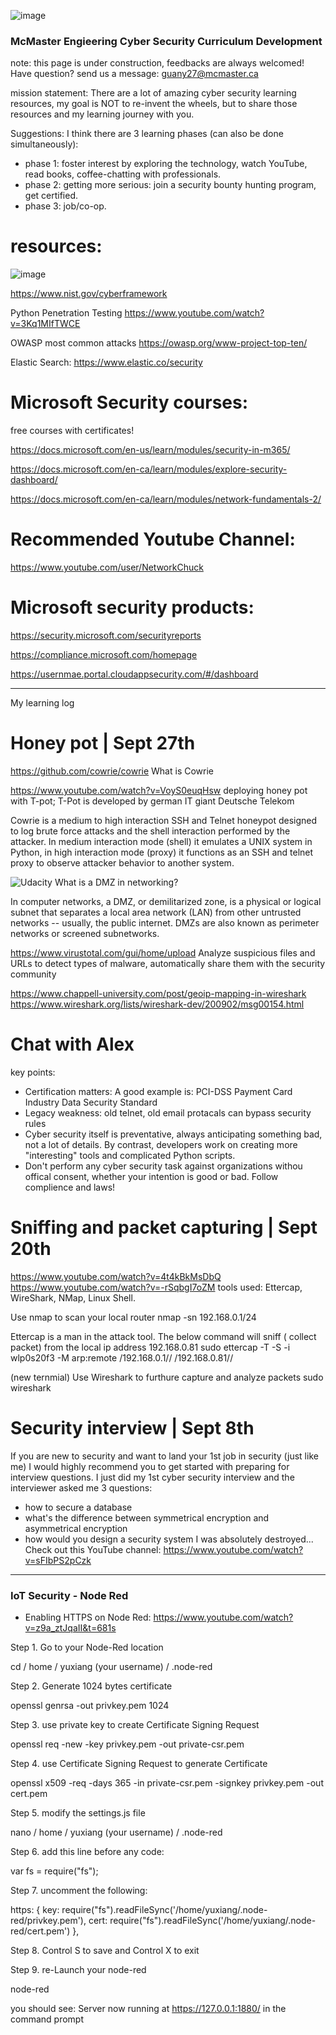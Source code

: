 ![image](https://user-images.githubusercontent.com/55643200/135366675-29992b6d-20e8-4aff-be42-5a8c49ae3a1c.png)
### McMaster Engieering Cyber Security Curriculum Development

note: this page is under construction, feedbacks are always welcomed! Have question? send us a message: guany27@mcmaster.ca

mission statement: There are a lot of amazing cyber security learning resources, my goal is NOT to re-invent the wheels, but to share those resources and my learning journey with you. 

Suggestions: I think there are 3 learning phases (can also be done simultaneously): 
- phase 1: foster interest by exploring the technology, watch YouTube, read books, coffee-chatting with professionals.
- phase 2: getting more serious: join a security bounty hunting program, get certified.
- phase 3: job/co-op.

# resources:
![image](https://user-images.githubusercontent.com/55643200/133610953-34969014-68dc-4e5e-89ee-72f626e53e74.png)

https://www.nist.gov/cyberframework 

Python Penetration Testing
https://www.youtube.com/watch?v=3Kq1MIfTWCE


OWASP most common attacks
https://owasp.org/www-project-top-ten/


Elastic Search:
https://www.elastic.co/security


# Microsoft Security courses:
free courses with certificates!

https://docs.microsoft.com/en-us/learn/modules/security-in-m365/ 

https://docs.microsoft.com/en-ca/learn/modules/explore-security-dashboard/ 

https://docs.microsoft.com/en-ca/learn/modules/network-fundamentals-2/ 


# Recommended Youtube Channel:
https://www.youtube.com/user/NetworkChuck


# Microsoft security products:
https://security.microsoft.com/securityreports 

https://compliance.microsoft.com/homepage 

https://usernmae.portal.cloudappsecurity.com/#/dashboard 

----------------------------------------------

My learning log

# Honey pot | Sept 27th
https://github.com/cowrie/cowrie
What is Cowrie

https://www.youtube.com/watch?v=VoyS0euqHsw
deploying honey pot with T-pot; T-Pot is developed by german IT giant Deutsche Telekom

Cowrie is a medium to high interaction SSH and Telnet honeypot designed to log brute force attacks and the shell interaction performed by the attacker. In medium interaction mode (shell) it emulates a UNIX system in Python, in high interaction mode (proxy) it functions as an SSH and telnet proxy to observe attacker behavior to another system.

![Udacity](https://user-images.githubusercontent.com/55643200/134197106-d078a537-6ab1-465c-8d7a-51fbd01f3a93.png)
What is a DMZ in networking?

In computer networks, a DMZ, or demilitarized zone, is a physical or logical subnet that separates a local area network (LAN) from other untrusted networks -- usually, the public internet. DMZs are also known as perimeter networks or screened subnetworks.

https://www.virustotal.com/gui/home/upload
Analyze suspicious files and URLs to detect types of malware, automatically share them with the security community

https://www.chappell-university.com/post/geoip-mapping-in-wireshark
https://www.wireshark.org/lists/wireshark-dev/200902/msg00154.html

# Chat with Alex

key points:

- Certification matters: A good example is: PCI-DSS Payment Card Industry Data Security Standard 
- Legacy weakness: old telnet, old email protacals can bypass security rules
- Cyber security itself is preventative, always anticipating something bad, not a lot of details. By contrast, developers work on creating more "interesting" tools and complicated Python scripts.
- Don't perform any cyber security task against organizations withou offical consent, whether your intention is good or bad. Follow complience and laws!

# Sniffing and packet capturing | Sept 20th
https://www.youtube.com/watch?v=4t4kBkMsDbQ
https://www.youtube.com/watch?v=-rSqbgI7oZM
tools used: Ettercap, WireShark, NMap, Linux Shell.

Use nmap to scan your local router
nmap -sn 192.168.0.1/24

Ettercap is a man in the attack tool. The below command will sniff ( collect packet) from the local ip address 192.168.0.81
sudo ettercap -T -S -i wlp0s20f3 -M arp:remote /192.168.0.1// /192.168.0.81//

(new ternmial)
Use Wireshark to furthure capture and analyze packets
sudo wireshark


# Security interview | Sept 8th
If you are new to security and want to land your 1st job in security (just like me) I would highly recommend you to get started with preparing for interview questions. I just did my 1st cyber security interview  and the interviewer asked me 3 questions:
- how to secure a database
- what's the difference between symmetrical encryption and asymmetrical encryption
- how would you design a security system
I was absolutely destroyed... Check out this YouTube channel:
https://www.youtube.com/watch?v=sFIbPS2pCzk


------


### IoT Security - Node Red

- Enabling HTTPS on Node Red: https://www.youtube.com/watch?v=z9a_ztJqaII&t=681s

Step 1. Go to your Node-Red location

cd / home / yuxiang (your username) / .node-red

Step 2. Generate 1024 bytes certificate

openssl genrsa -out privkey.pem 1024

Step 3. use private key to create Certificate Signing Request

openssl req -new -key privkey.pem -out private-csr.pem

Step 4. use Certificate Signing Request to generate Certificate

openssl x509 -req -days 365 -in private-csr.pem -signkey privkey.pem -out cert.pem

Step 5. modify the settings.js file

nano / home / yuxiang (your username) / .node-red

Step 6. add this line before any code:

var fs = require("fs");

Step 7. uncomment the following:

https: { key: require("fs").readFileSync('/home/yuxiang/.node-red/privkey.pem'), cert: require("fs").readFileSync('/home/yuxiang/.node-red/cert.pem') },

Step 8. Control S to save and Control X to exit

Step 9. re-Launch your node-red

node-red

you should see: Server now running at https://127.0.0.1:1880/ in the command prompt
